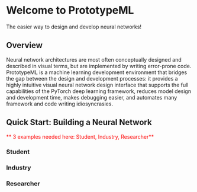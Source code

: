 # Welcome to PrototypeML

The easier way to design and develop neural networks!

## Overview
Neural network architectures are most often conceptually designed and described
in visual terms, but are implemented by writing error-prone code. PrototypeML is
a machine learning development environment that bridges the gap between
the design and development processes: it provides a highly intuitive visual neural
network design interface that supports the full capabilities of the
PyTorch deep learning framework, reduces model design and development time,
makes debugging easier, and automates many framework and code writing idiosyncrasies.

## Quick Start: Building a Neural Network
<span style="color:#ff0000">** 3 examples needed here: Student, Industry, Researcher**</span>
### Student
### Industry
### Researcher
